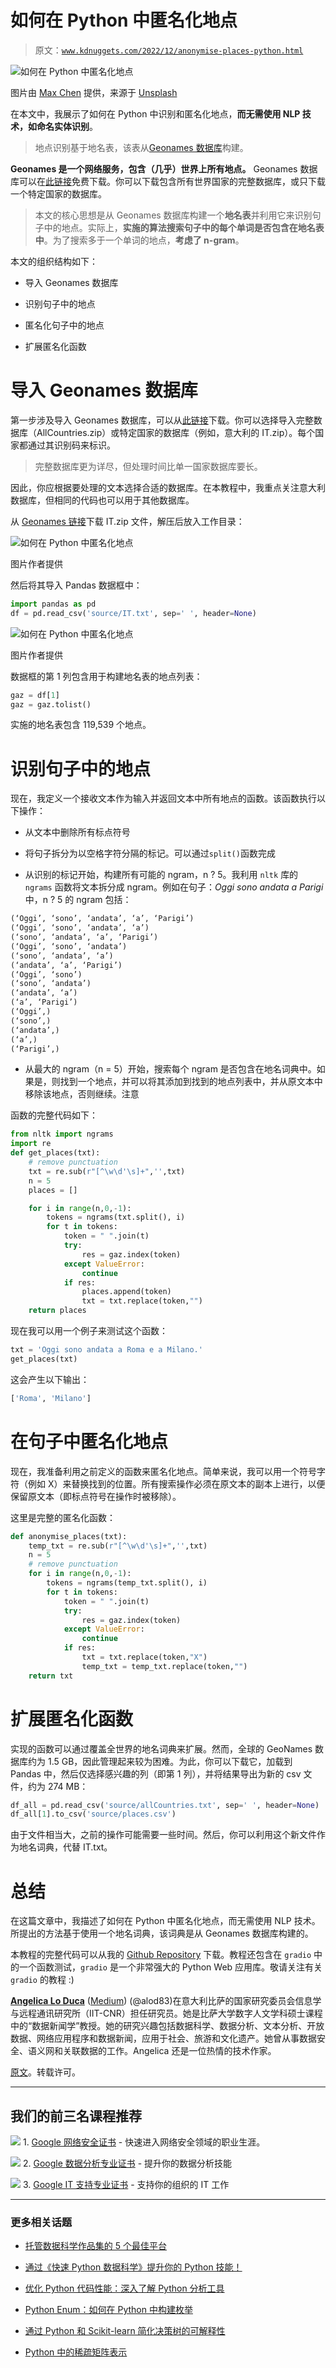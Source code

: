 # 如何在 Python 中匿名化地点

> 原文：[`www.kdnuggets.com/2022/12/anonymise-places-python.html`](https://www.kdnuggets.com/2022/12/anonymise-places-python.html)

![如何在 Python 中匿名化地点](img/a7359356a8dc0b6bb623713f503486cf.png)

图片由 [Max Chen](https://unsplash.com/@maxchen2k?utm_source=medium&utm_medium=referral) 提供，来源于 [Unsplash](https://unsplash.com/?utm_source=medium&utm_medium=referral)

在本文中，我展示了如何在 Python 中识别和匿名化地点，**而无需使用 NLP 技术，如命名实体识别**。

> 地点识别基于地名表，该表从[Geonames 数据库](http://www.geonames.org/)构建。

**Geonames 是一个网络服务，包含（几乎）世界上所有地点。** Geonames 数据库可以在[此链接](https://download.geonames.org/export/dump/)免费下载。你可以下载包含所有世界国家的完整数据库，或只下载一个特定国家的数据库。

> 本文的核心思想是从 Geonames 数据库构建一个**地名表**并利用它来识别句子中的地点。实际上，**实施的算法搜索句子中的每个单词是否包含在地名表中**。为了搜索多于一个单词的地点，**考虑了 n-gram**。

本文的组织结构如下：

+   导入 Geonames 数据库

+   识别句子中的地点

+   匿名化句子中的地点

+   扩展匿名化函数

# 导入 Geonames 数据库

第一步涉及导入 Geonames 数据库，可以从[此链接](https://download.geonames.org/export/dump/)下载。你可以选择导入完整数据库（AllCountries.zip）或特定国家的数据库（例如，意大利的 IT.zip）。每个国家都通过其识别码来标识。

> 完整数据库更为详尽，但处理时间比单一国家数据库要长。

因此，你应根据要处理的文本选择合适的数据库。在本教程中，我重点关注意大利数据库，但相同的代码也可以用于其他数据库。

从 [Geonames 链接](https://download.geonames.org/export/dump/)下载 IT.zip 文件，解压后放入工作目录：

![如何在 Python 中匿名化地点](img/d385c71a7b50481fc793614b03dd93f5.png)

图片作者提供

然后将其导入 Pandas 数据框中：

```py
import pandas as pd
df = pd.read_csv('source/IT.txt', sep=' ', header=None)
```

![如何在 Python 中匿名化地点](img/5bc2b21827b501363c019affc257fb98.png)

图片作者提供

数据框的第 1 列包含用于构建地名表的地点列表：

```py
gaz = df[1]
gaz = gaz.tolist()
```

实施的地名表包含 119,539 个地点。

# 识别句子中的地点

现在，我定义一个接收文本作为输入并返回文本中所有地点的函数。该函数执行以下操作：

+   从文本中删除所有标点符号

+   将句子拆分为以空格字符分隔的标记。可以通过`split()`函数完成

+   从识别的标记开始，构建所有可能的 ngram，n ? 5。我利用 `nltk` 库的 `ngrams` 函数将文本拆分成 ngram。例如在句子：*Oggi sono andata a Parigi* 中，n ? 5 的 ngram 包括：

```py
(‘Oggi’, ‘sono’, ‘andata’, ‘a’, ‘Parigi’)
(‘Oggi’, ‘sono’, ‘andata’, ‘a’)
(‘sono’, ‘andata’, ‘a’, ‘Parigi’)
(‘Oggi’, ‘sono’, ‘andata’)
(‘sono’, ‘andata’, ‘a’)
(‘andata’, ‘a’, ‘Parigi’)
(‘Oggi’, ‘sono’)
(‘sono’, ‘andata’)
(‘andata’, ‘a’)
(‘a’, ‘Parigi’)
(‘Oggi’,)
(‘sono’,)
(‘andata’,)
(‘a’,)
(‘Parigi’,)
```

+   从最大的 ngram（n = 5）开始，搜索每个 ngram 是否包含在地名词典中。如果是，则找到一个地点，并可以将其添加到找到的地点列表中，并从原文本中移除该地点，否则继续。注意

函数的完整代码如下：

```py
from nltk import ngrams
import re
def get_places(txt):
    # remove punctuation
    txt = re.sub(r"[^\w\d'\s]+",'',txt)
    n = 5
    places = []

    for i in range(n,0,-1):
        tokens = ngrams(txt.split(), i)
        for t in tokens:
            token = " ".join(t)
            try:
                res = gaz.index(token)
            except ValueError:
                continue
            if res:
                places.append(token)
                txt = txt.replace(token,"")
    return places
```

现在我可以用一个例子来测试这个函数：

```py
txt = 'Oggi sono andata a Roma e a Milano.'
get_places(txt)
```

这会产生以下输出：

```py
['Roma', 'Milano']
```

# 在句子中匿名化地点

现在，我准备利用之前定义的函数来匿名化地点。简单来说，我可以用一个符号字符（例如 X）来替换找到的位置。所有搜索操作必须在原文本的副本上进行，以便保留原文本（即标点符号在操作时被移除）。

这里是完整的匿名化函数：

```py
def anonymise_places(txt):
    temp_txt = re.sub(r"[^\w\d'\s]+",'',txt)
    n = 5
    # remove punctuation
    for i in range(n,0,-1):
        tokens = ngrams(temp_txt.split(), i)
        for t in tokens:
            token = " ".join(t)
            try:
                res = gaz.index(token)
            except ValueError:
                continue
            if res:
                txt = txt.replace(token,"X")
                temp_txt = temp_txt.replace(token,"")
    return txt
```

# 扩展匿名化函数

实现的函数可以通过覆盖全世界的地名词典来扩展。然而，全球的 GeoNames 数据库约为 1.5 GB，因此管理起来较为困难。为此，你可以下载它，加载到 Pandas 中，然后仅选择感兴趣的列（即第 1 列），并将结果导出为新的 csv 文件，约为 274 MB：

```py
df_all = pd.read_csv('source/allCountries.txt', sep=' ', header=None)
df_all[1].to_csv('source/places.csv')
```

由于文件相当大，之前的操作可能需要一些时间。然后，你可以利用这个新文件作为地名词典，代替 IT.txt。

# 总结

在这篇文章中，我描述了如何在 Python 中匿名化地点，而无需使用 NLP 技术。所提出的方法基于使用一个地名词典，该词典是从 Geonames 数据库构建的。

本教程的完整代码可以从我的 [Github Repository](https://github.com/alod83/data-science/blob/master/TextAnalysis/Anonymise%20Places.ipynb) 下载。教程还包含在 `gradio` 中的一个函数测试，`gradio` 是一个非常强大的 Python Web 应用库。敬请关注有关 `gradio` 的教程 :)

**[Angelica Lo Duca](https://alod83.altervista.org/)** ([Medium](https://alod83.medium.com/)) (@alod83)在意大利比萨的国家研究委员会信息学与远程通讯研究所（IIT-CNR）担任研究员。她是比萨大学数字人文学科硕士课程中的“数据新闻学”教授。她的研究兴趣包括数据科学、数据分析、文本分析、开放数据、网络应用程序和数据新闻，应用于社会、旅游和文化遗产。她曾从事数据安全、语义网和关联数据的工作。Angelica 还是一位热情的技术作家。

[原文](https://towardsdatascience.com/how-to-anonymise-places-in-python-55597d0ded24)。转载许可。

* * *

## 我们的前三名课程推荐

![](img/0244c01ba9267c002ef39d4907e0b8fb.png) 1\. [Google 网络安全证书](https://www.kdnuggets.com/google-cybersecurity) - 快速进入网络安全领域的职业生涯。

![](img/e225c49c3c91745821c8c0368bf04711.png) 2\. [Google 数据分析专业证书](https://www.kdnuggets.com/google-data-analytics) - 提升你的数据分析技能

![](img/0244c01ba9267c002ef39d4907e0b8fb.png) 3\. [Google IT 支持专业证书](https://www.kdnuggets.com/google-itsupport) - 支持你的组织的 IT 工作

* * *

### 更多相关话题

+   [托管数据科学作品集的 5 个最佳平台](https://www.kdnuggets.com/2022/07/5-best-places-host-data-science-portfolio.html)

+   [通过《快速 Python 数据科学》提升你的 Python 技能！](https://www.kdnuggets.com/2022/06/manning-step-python-game-fast-python-data-science.html)

+   [优化 Python 代码性能：深入了解 Python 分析工具](https://www.kdnuggets.com/2023/02/optimizing-python-code-performance-deep-dive-python-profilers.html)

+   [Python Enum：如何在 Python 中构建枚举](https://www.kdnuggets.com/python-enum-how-to-build-enumerations-in-python)

+   [通过 Python 和 Scikit-learn 简化决策树的可解释性](https://www.kdnuggets.com/2017/05/simplifying-decision-tree-interpretation-decision-rules-python.html)

+   [Python 中的稀疏矩阵表示](https://www.kdnuggets.com/2020/05/sparse-matrix-representation-python.html)

